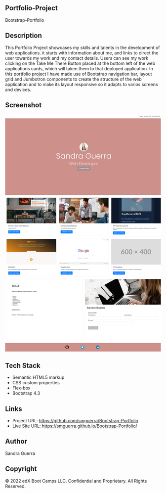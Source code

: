## Portfolio-Project


Bootstrap-Portfolio



## Description 


This Portfolio Project showcases my skills and talents in the development of web applications. it starts with information about me, and links to direct the user towards my work and my contact details. Users can see my work clicking on the Take Me There Button placed at the bottom left of the web applications cards, which will taken them to that deployed application. In this portfolio project I have made use of Bootstrap navigation bar, layout grid and Jumbotron components to create the structure of the web application and to make its layout responsive so it adapts to varios screens and devices.


## Screenshot

![](./images/bootstportofolioscreeshot.png)



## Tech Stack

- Semantic HTML5 markup
- CSS custom properties
- Flex-box
- Bootstrap 4.3


## Links

- Project URL:  https://github.com/smguerra/Bootstrap-Portfolio
- Live Site URL:  https://smguerra.github.io/Bootstrap-Portfolio/


## Author

Sandra Guerra


## Copyright

© 2022 edX Boot Camps LLC. Confidential and Proprietary. All Rights Reserved.